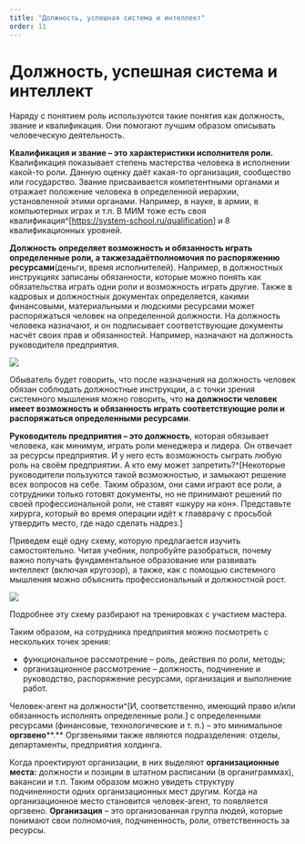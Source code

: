 ```yaml
---
title: "Должность, успешная система и интеллект"
order: 11
---
```


# Должность, успешная система и интеллект

Наряду с понятием роль используются такие понятия как должность, звание и квалификация. Они помогают лучшим образом описывать человеческую деятельность.

**Квалификация и звание – это характеристики исполнителя роли.** Квалификация показывает степень мастерства человека в исполнении какой-то роли. Данную оценку даёт какая-то организация, сообщество или государство. Звание присваивается компетентными органами и отражает положение человека в определенной иерархии, установленной этими органами. Например, в науке, в армии, в компьютерных играх и т.п. В МИМ тоже есть своя квалификация^[<https://system-school.ru/qualification>] и 8 квалификационных уровней.

**Должность** **определяет возможность и обязанность играть определенные роли, а также****задаёт****полномочия по распоряжению ресурсами**(деньги, время исполнителей). Например, в должностных инструкциях записаны обязанности, которые можно понять как обязательства играть одни роли и возможность играть другие. Также в кадровых и должностных документах определяется, какими финансовыми, материальными и людскими ресурсами может распоряжаться человек на определенной должности. На должность человека назначают, и он подписывает соответствующие документы насчёт своих прав и обязанностей. Например, назначают на должность руководителя предприятия.

![](/ru/systems-thinking-introduction/16.png)

Обыватель будет говорить, что после назначения на должность человек обязан соблюдать должностные инструкции, а с точки зрения системного мышления можно говорить, что **на должности человек имеет возможность и обязанность играть соответствующие роли и распоряжаться определенными ресурсами**.

**Руководитель предприятия – это должность**, которая обязывает человека, как минимум, играть роли менеджера и лидера. Он отвечает за ресурсы предприятия. И у него есть возможность сыграть любую роль на своём предприятии. А кто ему может запретить?^[Некоторые руководители пользуются такой возможностью, и замыкают решение всех вопросов на себе. Таким образом, они сами играют все роли, а сотрудники только готовят документы, но не принимают решений по своей профессиональной роли, не ставят «шкуру на кон». Представьте хирурга, который во время операции идёт к главврачу с просьбой утвердить место, где надо сделать надрез.]

Приведем ещё одну схему, которую предлагается изучить самостоятельно. Читая учебник, попробуйте разобраться, почему важно получать фундаментальное образование или развивать интеллект (включая кругозор), а также, как с помощью системного мышления можно объяснить профессиональный и должностной рост.

![](/ru/systems-thinking-introduction/17.png)

Подробнее эту схему разбирают на тренировках с участием мастера.

Таким образом, на сотрудника предприятия можно посмотреть с нескольких точек зрения:

* функциональное рассмотрение – роль, действия по роли, методы;
* организационное рассмотрение – должность, подчинение и руководство, распоряжение ресурсами, организация и выполнение работ.

Человек-агент на должности^[И, соответственно, имеющий право и/или обязанность исполнять определенные роли.] с определенными ресурсами (финансовые, технологические и т. п.) – это минимальное **о****р****гзвено****.** Оргзвеньями также являются подразделения: отделы, департаменты, предприятия холдинга.

Когда проектируют организации, в них выделяют **организационные места:** должности и позиции в штатном расписании (в органиграммах), вакансии и т.п. Таким образом можно увидеть структуру подчиненности одних организационных мест другим. Когда на организационное место становится человек-агент, то появляется оргзвено. **Организация** – это организованная группа людей, которые понимают свои полномочия, подчиненность, роли, ответственность за ресурсы.